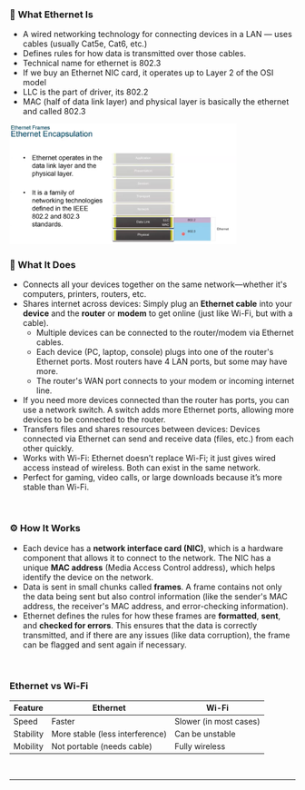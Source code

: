 ### 🔌 **What Ethernet Is**
- A wired networking technology for connecting devices in a LAN — uses cables (usually Cat5e, Cat6, etc.) 
- Defines rules for how data is transmitted over those cables.
- Technical name for ethernet is 802.3
- If we buy an Ethernet NIC card, it operates up to Layer 2 of the OSI model
- LLC is the part of driver, its 802.2
- MAC (half of data link layer) and physical layer is basically the ethernet and called 802.3

  
<img src="assets/ethernet1.png"  width="400">


<br>

### 🧩 What It Does
- Connects all your devices together on the same network—whether it's computers, printers, routers, etc.
- Shares internet across devices: Simply plug an **Ethernet cable** into your **device** and the **router** or **modem** to get online (just like Wi-Fi, but with a cable).
  - Multiple devices can be connected to the router/modem via Ethernet cables.
  - Each device (PC, laptop, console) plugs into one of the router's Ethernet ports. Most routers have 4 LAN ports, but some may have more.
  - The router's WAN port connects to your modem or incoming internet line.
- If you need more devices connected than the router has ports, you can use a network switch. A switch adds more Ethernet ports, allowing more devices to be connected to the router.
- Transfers files and shares resources between devices: Devices connected via Ethernet can send and receive data (files, etc.) from each other quickly.
- Works with Wi-Fi: Ethernet doesn’t replace Wi-Fi; it just gives wired access instead of wireless. Both can exist in the same network.
- Perfect for gaming, video calls, or large downloads because it’s more stable than Wi-Fi.





<br>

### ⚙️ How It Works
- Each device has a **network interface card (NIC)**, which is a hardware component that allows it to connect to the network. The NIC has a unique **MAC address** (Media Access Control address), which helps identify the device on the network.
- Data is sent in small chunks called **frames**. A frame contains not only the data being sent but also control information (like the sender's MAC address, the receiver's MAC address, and error-checking information).
- Ethernet defines the rules for how these frames are **formatted**, **sent**, and **checked for errors**. This ensures that the data is correctly transmitted, and if there are any issues (like data corruption), the frame can be flagged and sent again if necessary.

<br>



### Ethernet vs Wi-Fi
| Feature       | Ethernet                    | Wi-Fi                       |
|---------------|-----------------------------|-----------------------------|
| Speed         | Faster                      | Slower (in most cases)      |
| Stability     | More stable (less interference) | Can be unstable             |
| Mobility      | Not portable (needs cable)  | Fully wireless              |

<br>

___

<br>
